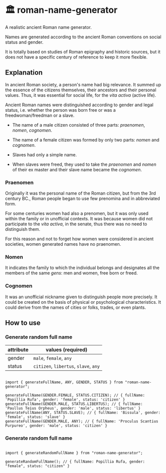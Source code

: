 # 🏛 roman-name-generator

A realistic ancient Roman name generator.

Names are generated according to the ancient Roman conventions on social status and gender.

It is totally based on studies of Roman epigraphy and historic sources, but it does not have a specific century of reference to keep it more flexible.

## Explanation

In ancient Roman society, a person's name had big relevance. It summed up the essence of the citizens themselves, their ancestors and their personal values.
Thus, it was essential for social life, for the _vita activa_ (active life).

Ancient Roman names were distinguished according to gender and legal status, i.e. whether the person was born free or was a freedwoman/freedman or a slave.

- The name of a male citizen consisted of three parts: _praenomen_, _nomen_, _cognomen_.

- The name of a female citizen was formed by only two parts: _nomen_ and _cognomen_.

- Slaves had only a simple name.

- When slaves were freed, they used to take the _praenomen_ and _nomen_ of their ex master and their slave name became the _cognomen_.

### Praenomen

Originally it was the personal name of the Roman citizen, but from the 3rd century BC., Roman people began to use few prenomina and in abbreviated form.

For some centuries women had also a prenomen, but it was only used within the family or in unofficial contexts. It was because women did not participate to the _vita activa_, in the senate, thus there was no need to distinguish them.

For this reason and not to forget how women were considered in ancient societies, women generated names have no praenomen.

### Nomen

It indicates the family to which the individual belongs and designates all the members of the same _gens_: men and women, free born or freed.

### Cognomen

It was an unofficial nickname given to distinguish people more precisely. It could be created on the basis of physical or psychological characteristics. It could derive from the names of cities or folks, trades, or even plants.

## How to use

### Generate random full name

| attribute | values (required)                     |
| --------- | ------------------------------------- |
| gender    | `male`, `female`, `any`               |
| status    | `citizen`, `libertus`, `slave`, `any` |

```JS

import { generateFullName, ANY, GENDER, STATUS } from "roman-name-generator";

generateFullName(GENDER.FEMALE, STATUS.CITIZEN); // { fullName: 'Popillia Rufa', gender: 'female', status: 'citizen' }
generateFullName(GENDER.MALE, STATUS.LIBERTUS); // { fullName: 'Paullus Teius Orpheus', gender: 'male', status: 'libertus' }
generateFullName(ANY, STATUS.SLAVE); // { fullName: 'Bissula', gender: 'female', status: 'slave' }
generateFullName(GENDER.MALE, ANY); // { fullName: 'Proculus Scantius Purpureo', gender: 'male', status: 'citizen' }

```

### Generate random full name

```JS

import { generateRandomFullName } from "roman-name-generator";

generateRandomFullName(); // { fullName: Popillia Rufa, gender: "female", status: "citizen" }

```
